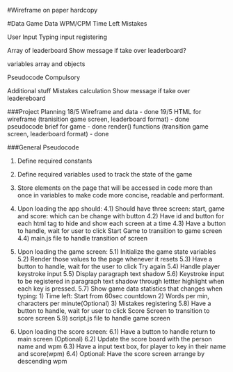 #Wireframe on paper hardcopy

#Data
Game Data
WPM/CPM
Time Left
Mistakes

User Input
Typing input registering

Array of leaderboard
Show message if take over leaderboard?

variables
array and objects

Pseudocode
Compulsory

Additional stuff
Mistakes calculation
Show message if take over leadereboard

###Project Planning
18/5
Wireframe and data - done
19/5
HTML for wireframe (tranisition game screen, leaderboard format) - done
pseudocode brief for game - done
render() functions (transition game screen, leaderboard format) - done

###General Pseudocode

1. Define required constants

2. Define required variables used to track the state of the game

3. Store elements on the page that will be accessed in code more than once in variables to make code more concise, readable and performant.

4. Upon loading the app should:
   4.1) Should have three screen: start, game and score: which can be change with button
   4.2) Have id and button for each html tag to hide and show each screen at a time
   4.3) Have a button to handle, wait for user to click Start Game to transition to game screen
   4.4) main.js file to handle transition of screen

5. Upon loading the game screen:
   5.1) Initialize the game state variables
   5.2) Render those values to the page whenever it resets
   5.3) Have a button to handle, wait for the user to click Try again
   5.4) Handle player keystroke input
   5.5) Display paragraph text shadow
   5.6) Keystroke input to be registered in paragraph text shadow through lettter highlight when each key is pressed.
   5.7) Show game data statistics that changes when typing: 1) Time left: Start from 60sec countdown 2) Words per min, characters per minute(Optional) 3) Mistakes registering
   5.8) Have a button to handle, wait for user to click Score Screen to transition to score screen
   5.9) script.js file to handle game screen

6. Upon loading the score screen:
   6.1) Have a button to handle return to main screen (Optional)
   6.2) Update the score board with the person name and wpm
   6.3) Have a input text box, for player to key in their name and score(wpm)
   6.4) Optional: Have the score screen arrange by descending wpm
